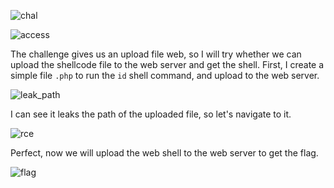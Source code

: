 ![chal](https://github.com/user-attachments/assets/759130c6-dc45-4a34-8143-fe08449e4e30)


![access](https://github.com/user-attachments/assets/a1e9e8ae-3466-4f33-bd40-8f71b1a7ea79)


The challenge gives us an upload file web, so I will try whether we can upload the shellcode file to the web server and get the shell. First, I create a simple file `.php` to run the `id` shell command, and upload to the web server.

![leak_path](https://github.com/user-attachments/assets/9cff973c-9c9c-4766-9683-aa42d8447bfe)


I can see it leaks the path of the uploaded file, so let's navigate to it.

![rce](https://github.com/user-attachments/assets/9d6f9f4d-1314-4a96-8a56-fd6aa9e8139e)


Perfect, now we will upload the web shell to the web server to get the flag.

![flag](https://github.com/user-attachments/assets/060774f4-2ccd-448c-aace-20959510c17a)
